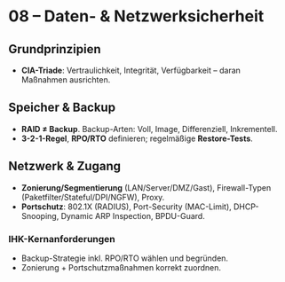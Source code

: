 # 08 – Daten- & Netzwerksicherheit

## Grundprinzipien
- **CIA-Triade**: Vertraulichkeit, Integrität, Verfügbarkeit – daran Maßnahmen ausrichten.

## Speicher & Backup
- **RAID ≠ Backup**. Backup-Arten: Voll, Image, Differenziell, Inkrementell.
- **3-2-1-Regel**, **RPO/RTO** definieren; regelmäßige **Restore-Tests**.

## Netzwerk & Zugang
- **Zonierung/Segmentierung** (LAN/Server/DMZ/Gast), Firewall-Typen (Paketfilter/Stateful/DPI/NGFW), Proxy.
- **Portschutz**: 802.1X (RADIUS), Port-Security (MAC-Limit), DHCP-Snooping, Dynamic ARP Inspection, BPDU-Guard.

### IHK-Kernanforderungen
- Backup-Strategie inkl. RPO/RTO wählen und begründen.
- Zonierung + Portschutzmaßnahmen korrekt zuordnen.
